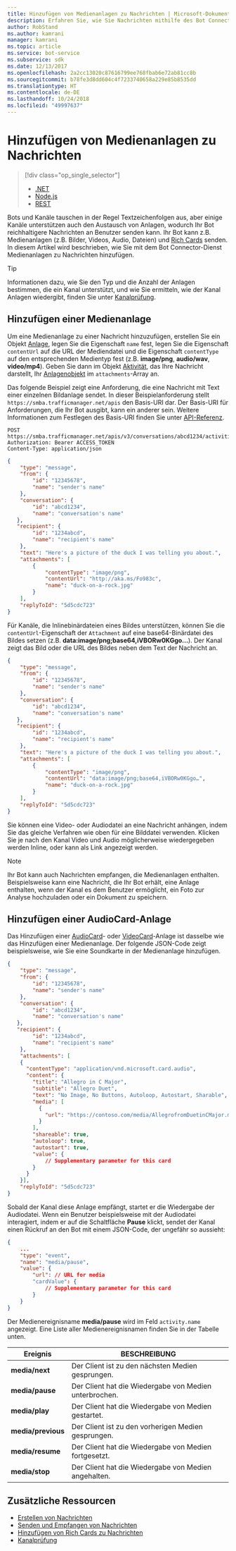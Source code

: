 ```yaml
---
title: Hinzufügen von Medienanlagen zu Nachrichten | Microsoft-Dokumentation
description: Erfahren Sie, wie Sie Nachrichten mithilfe des Bot Connector-Diensts Medienanlagen hinzufügen.
author: RobStand
ms.author: kamrani
manager: kamrani
ms.topic: article
ms.service: bot-service
ms.subservice: sdk
ms.date: 12/13/2017
ms.openlocfilehash: 2a2cc13020c87616799ee768fbab6e72ab81cc8b
ms.sourcegitcommit: b78fe3d8dd604c4f7233740658a229e85b8535dd
ms.translationtype: HT
ms.contentlocale: de-DE
ms.lasthandoff: 10/24/2018
ms.locfileid: "49997637"
---
```

# <a name="add-media-attachments-to-messages"></a>Hinzufügen von Medienanlagen zu Nachrichten
> [!div class="op_single_selector"]
> - [.NET](../dotnet/bot-builder-dotnet-add-media-attachments.md)
> - [Node.js](../nodejs/bot-builder-nodejs-send-receive-attachments.md)
> - [REST](../rest-api/bot-framework-rest-connector-add-media-attachments.md)

Bots und Kanäle tauschen in der Regel Textzeichenfolgen aus, aber einige Kanäle unterstützen auch den Austausch von Anlagen, wodurch Ihr Bot reichhaltigere Nachrichten an Benutzer senden kann. Ihr Bot kann z.B. Medienanlagen (z.B. Bilder, Videos, Audio, Dateien) und [Rich Cards](bot-framework-rest-connector-add-rich-cards.md) senden. In diesem Artikel wird beschrieben, wie Sie mit dem Bot Connector-Dienst Medienanlagen zu Nachrichten hinzufügen.

> [!TIP]
> Informationen dazu, wie Sie den Typ und die Anzahl der Anlagen bestimmen, die ein Kanal unterstützt, und wie Sie ermitteln, wie der Kanal Anlagen wiedergibt, finden Sie unter [Kanalprüfung][ChannelInspector].

## <a name="add-a-media-attachment"></a>Hinzufügen einer Medienanlage  

Um eine Medienanlage zu einer Nachricht hinzuzufügen, erstellen Sie ein Objekt [Anlage][Attachment], legen Sie die Eigenschaft `name` fest, legen Sie die Eigenschaft `contentUrl` auf die URL der Mediendatei und die Eigenschaft `contentType` auf den entsprechenden Medientyp fest (z.B. **image/png**, **audio/wav**, **video/mp4**). Geben Sie dann im Objekt [Aktivität][Activity], das Ihre Nachricht darstellt, Ihr [Anlagenobjekt][Attachment] im `attachments`-Array an. 

Das folgende Beispiel zeigt eine Anforderung, die eine Nachricht mit Text einer einzelnen Bildanlage sendet. In dieser Beispielanforderung stellt `https://smba.trafficmanager.net/apis` den Basis-URI dar. Der Basis-URI für Anforderungen, die Ihr Bot ausgibt, kann ein anderer sein. Weitere Informationen zum Festlegen des Basis-URI finden Sie unter [API-Referenz](bot-framework-rest-connector-api-reference.md#base-uri).

```http
POST https://smba.trafficmanager.net/apis/v3/conversations/abcd1234/activities/5d5cdc723
Authorization: Bearer ACCESS_TOKEN
Content-Type: application/json
```

```json
{
    "type": "message",
    "from": {
        "id": "12345678",
        "name": "sender's name"
    },
    "conversation": {
        "id": "abcd1234",
        "name": "conversation's name"
   },
   "recipient": {
        "id": "1234abcd",
        "name": "recipient's name"
    },
    "text": "Here's a picture of the duck I was telling you about.",
    "attachments": [
        {
            "contentType": "image/png",
            "contentUrl": "http://aka.ms/Fo983c",
            "name": "duck-on-a-rock.jpg"
        }
    ],
    "replyToId": "5d5cdc723"
}
```

Für Kanäle, die Inlinebinärdateien eines Bildes unterstützen, können Sie die `contentUrl`-Eigenschaft der `Attachment` auf eine base64-Binärdatei des Bildes setzen (z.B. **data:image/png;base64,iVBORw0KGgo...**). Der Kanal zeigt das Bild oder die URL des Bildes neben dem Text der Nachricht an.

```json
{
    "type": "message",
    "from": {
        "id": "12345678",
        "name": "sender's name"
    },
    "conversation": {
        "id": "abcd1234",
        "name": "conversation's name"
   },
   "recipient": {
        "id": "1234abcd",
        "name": "recipient's name"
    },
    "text": "Here's a picture of the duck I was telling you about.",
    "attachments": [
        {
            "contentType": "image/png",
            "contentUrl": "data:image/png;base64,iVBORw0KGgo…",
            "name": "duck-on-a-rock.jpg"
        }
    ],
    "replyToId": "5d5cdc723"
}
```

Sie können eine Video- oder Audiodatei an eine Nachricht anhängen, indem Sie das gleiche Verfahren wie oben für eine Bilddatei verwenden. Klicken Sie je nach den Kanal Video und Audio möglicherweise wiedergegeben werden Inline, oder kann als Link angezeigt werden.

> [!NOTE] 
> Ihr Bot kann auch Nachrichten empfangen, die Medienanlagen enthalten.
> Beispielsweise kann eine Nachricht, die Ihr Bot erhält, eine Anlage enthalten, wenn der Kanal es dem Benutzer ermöglicht, ein Foto zur Analyse hochzuladen oder ein Dokument zu speichern.

## <a name="add-an-audiocard-attachment"></a>Hinzufügen einer AudioCard-Anlage

Das Hinzufügen einer [AudioCard](bot-framework-rest-connector-api-reference.md#audiocard-object)- oder [VideoCard](bot-framework-rest-connector-api-reference.md#videocard-object)-Anlage ist dasselbe wie das Hinzufügen einer Medienanlage. Der folgende JSON-Code zeigt beispielsweise, wie Sie eine Soundkarte in der Medienanlage hinzufügen.

```json
{
    "type": "message",
    "from": {
        "id": "12345678",
        "name": "sender's name"
    },
    "conversation": {
        "id": "abcd1234",
        "name": "conversation's name"
   },
   "recipient": {
        "id": "1234abcd",
        "name": "recipient's name"
    },
    "attachments": [
    {
      "contentType": "application/vnd.microsoft.card.audio",
      "content": {
        "title": "Allegro in C Major",
        "subtitle": "Allegro Duet",
        "text": "No Image, No Buttons, Autoloop, Autostart, Sharable",
        "media": [
          {
            "url": "https://contoso.com/media/AllegrofromDuetinCMajor.mp3"
          }
        ],
        "shareable": true,
        "autoloop": true,
        "autostart": true,
        "value": {
            // Supplementary parameter for this card
        }
      }
    }],
    "replyToId": "5d5cdc723"
}
```

Sobald der Kanal diese Anlage empfängt, startet er die Wiedergabe der Audiodatei. Wenn ein Benutzer beispielsweise mit der Audiodatei interagiert, indem er auf die Schaltfläche **Pause** klickt, sendet der Kanal einen Rückruf an den Bot mit einem JSON-Code, der ungefähr so aussieht:

```json
{
    ...
    "type": "event",
    "name": "media/pause",
    "value": {
        "url": // URL for media
        "cardValue": {
            // Supplementary parameter for this card
        }
    }
}
```

Der Medienereignisname **media/pause** wird im Feld `activity.name` angezeigt. Eine Liste aller Medienereignisnamen finden Sie in der Tabelle unten.

| Ereignis | BESCHREIBUNG |
| ---- | ---- |
| **media/next** | Der Client ist zu den nächsten Medien gesprungen. |
| **media/pause** | Der Client hat die Wiedergabe von Medien unterbrochen. |
| **media/play** | Der Client hat die Wiedergabe von Medien gestartet. |
| **media/previous** | Der Client ist zu den vorherigen Medien gesprungen. |
| **media/resume** | Der Client hat die Wiedergabe von Medien fortgesetzt. |
| **media/stop** | Der Client hat die Wiedergabe von Medien angehalten. |

## <a name="additional-resources"></a>Zusätzliche Ressourcen

- [Erstellen von Nachrichten](bot-framework-rest-connector-create-messages.md)
- [Senden und Empfangen von Nachrichten](bot-framework-rest-connector-send-and-receive-messages.md)
- [Hinzufügen von Rich Cards zu Nachrichten](bot-framework-rest-connector-add-rich-cards.md)
- [Kanalprüfung][ChannelInspector]

[ChannelInspector]: ../bot-service-channel-inspector.md

[Activity]: bot-framework-rest-connector-api-reference.md#activity-object
[Attachment]: bot-framework-rest-connector-api-reference.md#attachment-object
